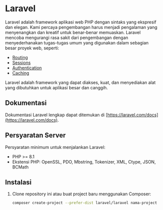 # Laravel

Laravel adalah framework aplikasi web PHP dengan sintaks yang ekspresif dan elegan. Kami percaya pengembangan harus menjadi pengalaman yang menyenangkan dan kreatif untuk benar-benar memuaskan. Laravel mencoba mengurangi rasa sakit dari pengembangan dengan menyederhanakan tugas-tugas umum yang digunakan dalam sebagian besar proyek web, seperti:

- [Routing](https://laravel.com/docs/routing)
- [Sessions](https://laravel.com/docs/session)
- [Authentication](https://laravel.com/docs/authentication)
- [Caching](https://laravel.com/docs/cache)

Laravel adalah framework yang dapat diakses, kuat, dan menyediakan alat yang dibutuhkan untuk aplikasi besar dan canggih.

## Dokumentasi

Dokumentasi Laravel lengkap dapat ditemukan di [https://laravel.com/docs](https://laravel.com/docs).

## Persyaratan Server

Persyaratan minimum untuk menjalankan Laravel:

- PHP >= 8.1
- Ekstensi PHP: OpenSSL, PDO, Mbstring, Tokenizer, XML, Ctype, JSON, BCMath

## Instalasi

1. Clone repository ini atau buat project baru menggunakan Composer:
   ```bash
   composer create-project --prefer-dist laravel/laravel nama-project
